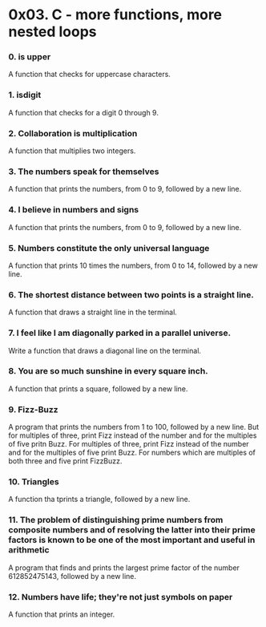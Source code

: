 # 0x03. C - more functions, more nested loops
### 0. is upper
A function that checks for uppercase characters.
### 1. isdigit
A function that checks for a digit 0 through 9.
### 2. Collaboration is multiplication
A function that multiplies two integers.
### 3. The numbers speak for themselves
A function that prints the numbers, from 0 to 9, followed by a new line.
### 4. I believe in numbers and signs
A function that prints the numbers, from 0 to 9, followed by a new line.
### 5. Numbers constitute the only universal language
A function that prints 10 times the numbers, from 0 to 14, followed by a new line.
### 6. The shortest distance between two points is a straight line.
A function that draws a straight line in the terminal.
### 7. I feel like I am diagonally parked in a parallel universe.
Write a function that draws a diagonal line on the terminal.
### 8. You are so much sunshine in every square inch.
A function that prints a square, followed by a new line.
### 9. Fizz-Buzz
A program that prints the numbers from 1 to 100, followed by a new line. But for
multiples of three, print Fizz instead of the number and for the multiples of five pritn Buzz.
For multiples of three, print Fizz instead of the number and for the multiples of five print Buzz.
For numbers which are multiples of both three and five print FizzBuzz.
### 10. Triangles
A function tha tprints a triangle, followed by a new line.
### 11. The problem of distinguishing prime numbers from composite numbers and of resolving the latter into their prime factors is known to be one of the most important and useful in arithmetic
A program that finds and prints the largest prime factor of the number 612852475143, followed by a new line.
### 12. Numbers have life; they're not just symbols on paper
A function that prints an integer.
